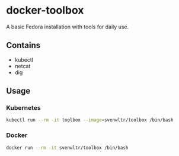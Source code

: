 # docker-toolbox

A basic Fedora installation with tools for daily use.

## Contains

* kubectl
* netcat
* dig

## Usage

### Kubernetes

```bash
kubectl run --rm -it toolbox --image=svenwltr/toolbox /bin/bash
```

### Docker

```bash
docker run --rm -it svenwltr/toolbox /bin/bash
```
